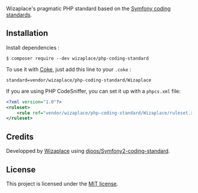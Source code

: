 Wizaplace's pragmatic PHP standard based on the [Symfony coding standards](http://symfony.com/doc/current/contributing/code/standards.html).

## Installation

Install dependencies :

```
$ composer require --dev wizaplace/php-coding-standard
```

To use it with [Coke](https://github.com/M6Web/Coke), just add this line to your `.coke` :

```
standard=vendor/wizaplace/php-coding-standard/Wizaplace
```

If you are using PHP CodeSniffer, you can set it up with a `phpcs.xml` file:

```xml
<?xml version="1.0"?>
<ruleset>
    <rule ref="vendor/wizaplace/php-coding-standard/Wizaplace/ruleset.xml"/>
</ruleset>
```

## Credits

Developped by [Wizaplace](http://tech.wizaplace.com/) using [djoos/Symfony2-coding-standard](https://github.com/djoos/Symfony2-coding-standard).

## License

This project is licensed under the [MIT license](LICENSE).
